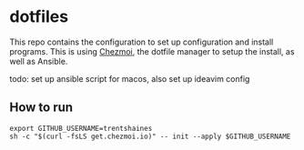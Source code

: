 # dotfiles

This repo contains the configuration to set up configuration and install programs. 
This is using [Chezmoi](https://chezmoi.io), the dotfile manager to setup the install, as well as Ansible. 

todo: set up ansible script for macos, also set up ideavim config

## How to run

```shell
export GITHUB_USERNAME=trentshaines
sh -c "$(curl -fsLS get.chezmoi.io)" -- init --apply $GITHUB_USERNAME
```
